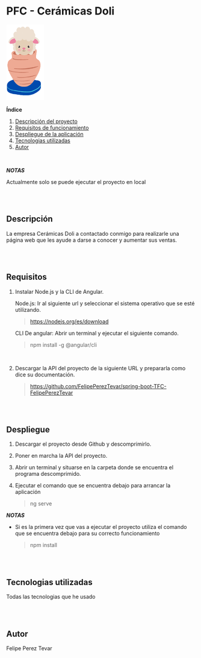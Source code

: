 # PFC - Cerámicas Doli

<img src="./src/assets/imagenes/doli-logo.png" alt="Doli Icono" style="width: 100px; height: 200px;">

**Índice** 
1. [Descripción del proyecto](#descripción) 
2. [Requisitos de funcionamiento](#requisitos) 
3. [Despliegue de la aplicación](#despliegue) 
4. [Tecnologias utilizadas](#tecnologias-utilizadas) 
5. [Autor](#autor)

<br/>

***NOTAS***

Actualmente solo se puede ejecutar el proyecto en local

<br/>
<br/>

## Descripción

La empresa Cerámicas Doli a contactado conmigo para realizarle 
una página web que les ayude a darse a conocer y aumentar sus ventas.

<br/>
<br/>

## Requisitos

1. Instalar Node.js y la CLI de Angular.

   Node.js: Ir al siguiente url y seleccionar el sistema operativo que se esté utilizando.

   >  https://nodejs.org/es/download

    CLI De angular: Abrir un terminal y ejecutar el siguiente comando.

    > npm install -g @angular/cli

<br/>

2. Descargar la API del proyecto de la siguiente URL y prepararla como dice su documentación.

    > https://github.com/FelipePerezTevar/spring-boot-TFC-FelipePerezTevar


<br/>
<br/>

## Despliegue

  1. Descargar el proyecto desde Github y descomprimirlo.
  2. Poner en marcha la API del proyecto.
  3. Abrir un terminal y situarse en la carpeta donde se encuentra el programa descomprimido.
     
  4. Ejecutar el comando que se encuentra debajo para arrancar la aplicación

      > ng serve

  ***NOTAS***
* Si es la primera vez que vas a ejecutar el proyecto utiliza el comando que se encuentra debajo para su correcto funcionamiento

  > npm install


<br/>
<br/>

## Tecnologias utilizadas 

Todas las tecnologias que he usado

<br/>
<br/>

## Autor 

Felipe Perez Tevar

